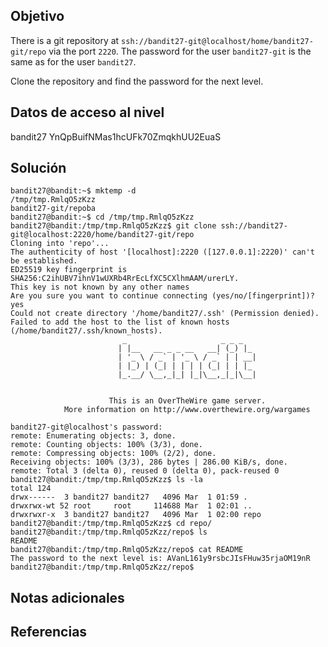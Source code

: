 ## Objetivo
There is a git repository at `ssh://bandit27-git@localhost/home/bandit27-git/repo` via the port `2220`. The password for the user `bandit27-git` is the same as for the user `bandit27`.

Clone the repository and find the password for the next level.
## Datos de acceso al nivel
bandit27
YnQpBuifNMas1hcUFk70ZmqkhUU2EuaS
## Solución
```
bandit27@bandit:~$ mktemp -d
/tmp/tmp.RmlqO5zKzz
bandit27-git/repoba
bandit27@bandit:~$ cd /tmp/tmp.RmlqO5zKzz
bandit27@bandit:/tmp/tmp.RmlqO5zKzz$ git clone ssh://bandit27-git@localhost:2220/home/bandit27-git/repo
Cloning into 'repo'...
The authenticity of host '[localhost]:2220 ([127.0.0.1]:2220)' can't be established.
ED25519 key fingerprint is SHA256:C2ihUBV7ihnV1wUXRb4RrEcLfXC5CXlhmAAM/urerLY.
This key is not known by any other names
Are you sure you want to continue connecting (yes/no/[fingerprint])? yes
Could not create directory '/home/bandit27/.ssh' (Permission denied).
Failed to add the host to the list of known hosts (/home/bandit27/.ssh/known_hosts).
                         _                     _ _ _
                        | |__   __ _ _ __   __| (_) |_
                        | '_ \ / _` | '_ \ / _` | | __|
                        | |_) | (_| | | | | (_| | | |_
                        |_.__/ \__,_|_| |_|\__,_|_|\__|


                      This is an OverTheWire game server.
            More information on http://www.overthewire.org/wargames

bandit27-git@localhost's password:
remote: Enumerating objects: 3, done.
remote: Counting objects: 100% (3/3), done.
remote: Compressing objects: 100% (2/2), done.
Receiving objects: 100% (3/3), 286 bytes | 286.00 KiB/s, done.
remote: Total 3 (delta 0), reused 0 (delta 0), pack-reused 0
bandit27@bandit:/tmp/tmp.RmlqO5zKzz$ ls -la
total 124
drwx------  3 bandit27 bandit27   4096 Mar  1 01:59 .
drwxrwx-wt 52 root     root     114688 Mar  1 02:01 ..
drwxrwxr-x  3 bandit27 bandit27   4096 Mar  1 02:00 repo
bandit27@bandit:/tmp/tmp.RmlqO5zKzz$ cd repo/
bandit27@bandit:/tmp/tmp.RmlqO5zKzz/repo$ ls
README
bandit27@bandit:/tmp/tmp.RmlqO5zKzz/repo$ cat README
The password to the next level is: AVanL161y9rsbcJIsFHuw35rjaOM19nR
bandit27@bandit:/tmp/tmp.RmlqO5zKzz/repo$
```
## Notas adicionales

## Referencias